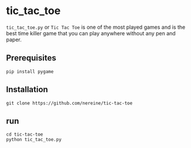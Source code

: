 # tic_tac_toe
`tic_tac_toe.py` or `Tic Tac Toe` is one of the most played games and is the best time killer game that you can play anywhere without any pen and paper.

## Prerequisites
	pip install pygame

## Installation
	git clone https://github.com/nereine/tic-tac-toe

## run
	cd tic-tac-toe
	python tic_tac_toe.py

